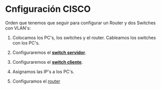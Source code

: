 # Cnfiguración CISCO

Orden que tenemos que seguir para configurar un Router y dos Switches con VLAN's:

1. Colocamos los PC's, los switches y el router. Cableamos los switches con los PC's.

2. Configuraremos el **[switch servidor](servidor.md)**.

3. Configuraremos el **[switch cliente](cliente.md)**.

4. Asignamos las IP's a los PC's.

5. Configuramos el [router](router.md)
